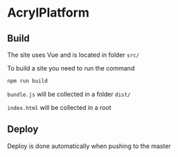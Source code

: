 # AcrylPlatform

## Build


The site uses Vue and is located in folder `src/`

To build a site you need to run the command

```sh
npm run build
```

`bundle.js` will be collected in a folder `dist/`

`index.html` will be collected in a root

## Deploy

Deploy is done automatically when pushing to the master